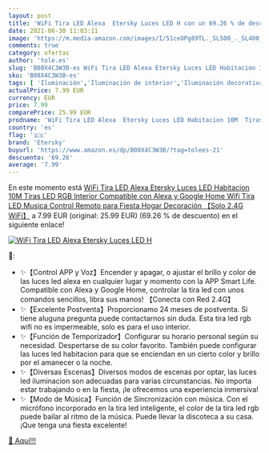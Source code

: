```yaml
---
layout: post
title: 'WiFi Tira LED Alexa  Etersky Luces LED H con un 69.26 % de descuento'
date: 2021-06-30 11:03:11
image: 'https://m.media-amazon.com/images/I/51ceOPg89TL._SL500_._SL400_.jpg'
comments: true
category: ofertas
author: 'tole.es'
slug: 'B08X4C3W3B-es WiFi Tira LED Alexa Etersky Luces LED Habitacion 10M Tiras...'
sku: 'B08X4C3W3B-es'
tags: [ 'Iluminación','Iluminación de interior','Iluminación decorativa y para usos específicos de interior','Tiras LED de interior','alexa','etersky','google','home', ]
actualPrice: 7.99 EUR
currency: EUR
price: 7.99
comparePrice: 25.99 EUR
prodname: 'WiFi Tira LED Alexa  Etersky Luces LED Habitacion 10M  Tiras LED RGB Interior Compatible con Alexa y Google Home  Wifi Tira LED Musica  Control Remoto  para Fiesta Hogar Decoración 【Solo 2.4G WiFi】'
country: 'es'
flag: '🇪🇸'
brand: 'Etersky'
buyurl: 'https://www.amazon.es/dp/B08X4C3W3B/?tag=tolees-21'
descuento: '69.26'
average: '7.99'
---
```


En este momento está [WiFi Tira LED Alexa  Etersky Luces LED Habitacion 10M  Tiras LED RGB Interior Compatible con Alexa y Google Home  Wifi Tira LED Musica  Control Remoto  para Fiesta Hogar Decoración 【Solo 2.4G WiFi】](https://www.amazon.es/dp/B08X4C3W3B/?tag=tolees-21) a 7.99 EUR (original: 25.99 EUR) (69.26 %  de descuento) en el siguiente enlace!

[![WiFi Tira LED Alexa  Etersky Luces LED H](https://m.media-amazon.com/images/I/51ceOPg89TL._SL500_._SL400_.jpg)](https://www.amazon.es/dp/B08X4C3W3B/?tag=tolees-21)

🔎:

- ✨【Control APP y Voz】Encender y apagar, o ajustar el brillo y color de las luces led alexa en cualquier lugar y momento con la APP Smart Life. Compatible con Alexa y Google Home, controlar la tira led con unos comandos sencillos, libra sus manos! 【Conecta con Red 2.4G】
- ✨【Excelente Postventa】Proporcionamo 24 meses de postventa. Si tiene aluguna pregunta puede contactarnos sin duda. Esta tira led rgb wifi no es impermeable, solo es para el uso interior.
- ✨【Función de Temporizador】Configurar su horario personal según su necesidad. Despertarse de su color favorito. También puede configurar las luces led habitacion para que se enciendan en un cierto color y brillo por el amanecer o la noche.
- ✨【Diversas Escenas】Diversos modos de escenas por optar, las luces led iluminacion son adecuadas para varias circunstancias. No importa estar trabajando o en la fiesta, ¡le ofrecemos una experiencia inmersiva!
- ✨【Modo de Música】Función de Sincronización con música. Con el micrófono incorporado en la tira led inteligente, el color de la tira led rgb puede bailar al ritmo de la música. Puede llevar la discoteca a su casa. ¡Que tenga una fiesta excelente!

[🛒 Aquí!!!](https://www.amazon.es/dp/B08X4C3W3B/?tag=tolees-21)
